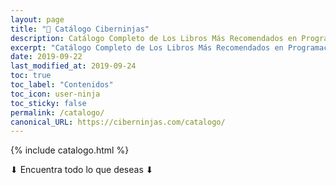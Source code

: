 ```yaml
---
layout: page
title: "🛒 Catálogo Ciberninjas"
description: Catálogo Completo de Los Libros Más Recomendados en Programación y Tecnología
excerpt: "Catálogo Completo de Los Libros Más Recomendados en Programación y Tecnología"
date: 2019-09-22
last_modified_at: 2019-09-24
toc: true
toc_label: "Contenidos"
toc_icon: user-ninja
toc_sticky: false
permalink: /catalogo/
canonical_URL: https://ciberninjas.com/catalogo/
---
```


{% include catalogo.html %}

⬇ Encuentra todo lo que deseas ⬇